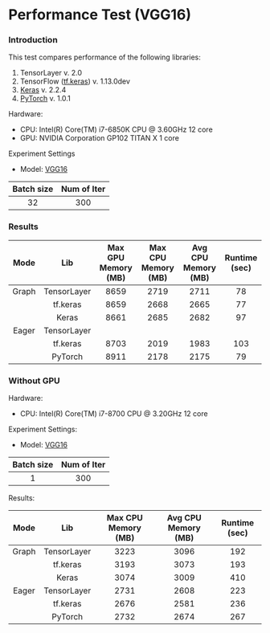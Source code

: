 # Performance Test (VGG16)

### Introduction

This test compares performance of the following libraries:
1. TensorLayer v. 2.0
2. TensorFlow ([tf.keras](https://www.tensorflow.org/api_docs/python/tf/keras)) v. 1.13.0dev
3. [Keras](https://keras.io) v. 2.2.4
4. [PyTorch](https://pytorch.org) v. 1.0.1

Hardware: 
- CPU: Intel(R) Core(TM) i7-6850K CPU @ 3.60GHz 12 core
- GPU: NVIDIA Corporation GP102 TITAN X 1 core

Experiment Settings
- Model: [VGG16](http://www.robots.ox.ac.uk/~vgg/research/very_deep/)


| Batch size | Num of Iter |
| :--------: | :---------: |
| 32 | 300 |


### Results


| Mode | Lib | Max GPU Memory (MB) | Max CPU Memory (MB) | Avg CPU Memory (MB) | Runtime (sec) |
| :----: | :----: | :---------:| :--------: | :------: |  :------: |
| Graph | TensorLayer | 8659 | 2719 | 2711 | 78 |
|       | tf.keras    | 8659 | 2668 | 2665 | 77 |
|       | Keras       | 8661 | 2685 | 2682 | 97 |
| Eager | TensorLayer | | | ||
|       | tf.keras    | 8703 | 2019 | 1983 | 103 |
|       | PyTorch     | 8911 | 2178 | 2175 | 79  |



### Without GPU

Hardware: 

- CPU: Intel(R) Core(TM) i7-8700 CPU @ 3.20GHz 12 core

Experiment Settings:

- Model: [VGG16](http://www.robots.ox.ac.uk/~vgg/research/very_deep/)

| Batch size | Num of Iter |
| :--------: | :---------: |
|     1      |     300     |

Results:

| Mode  |     Lib     | Max CPU Memory (MB) | Avg CPU Memory (MB) | Runtime (sec) |
| :---: | :---------: | :-----------------: | :-----------------: | :-----------: |
| Graph | TensorLayer |        3223         |        3096         |      192      |
|       |  tf.keras   |        3193         |        3073         |      193      |
|       |    Keras    |        3074         |        3009         |      410      |
| Eager | TensorLayer |        2731         |        2608         |      223      |
|       |  tf.keras   |        2676         |        2581         |      236      |
|       |   PyTorch   |        2732         |        2674         |      267      |


